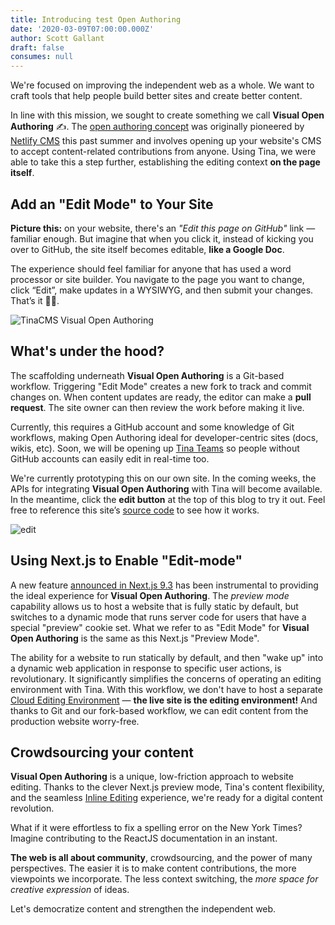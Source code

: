 ```yaml
---
title: Introducing test Open Authoring
date: '2020-03-09T07:00:00.000Z'
author: Scott Gallant
draft: false
consumes: null
---
```

We're focused on improving the independent web as a whole. We want to craft tools that help people build better sites and create better content.

In line with this mission, we sought to create something we call **Visual Open Authoring** ✍️. The [open authoring concept](https://css-tricks.com/netlify-cms-open-authoring/#article-header-id-0) was originally pioneered by [Netlify CMS](https://www.netlifycms.org/) this past summer and involves opening up your website's CMS to accept content-related contributions from anyone. Using Tina, we were able to take this a step further, establishing the editing context **on the page itself**.

## Add an "Edit Mode" to Your Site

**Picture this:** on your website, there's an _"Edit this page on GitHub"_ link — familiar enough. But imagine that when you click it, instead of kicking you over to GitHub, the site itself becomes editable, **like a Google Doc**.

The experience should feel familiar for anyone that has used a word processor or site builder. You navigate to the page you want to change, click “Edit”, make updates in a WYSIWYG, and then submit your changes. That’s it 🧞‍♂️.

![TinaCMS Visual Open Authoring](/gif/open-auth.gif)

## What's under the hood?

The scaffolding underneath **Visual Open Authoring** is a Git-based workflow. Triggering "Edit Mode" creates a new fork to track and commit changes on. When content updates are ready, the editor can make a **pull request**. The site owner can then review the work before making it live.

Currently, this requires a GitHub account and some knowledge of Git workflows, making Open Authoring ideal for developer-centric sites (docs, wikis, etc). Soon, we will be opening up [Tina Teams](https://tinacms.org/teams) so people without GitHub accounts can easily edit in real-time too.

We're currently prototyping this on our own site. In the coming weeks, the APIs for integrating **Visual Open Authoring** with Tina will become available. In the meantime, click the **edit button** at the top of this blog to try it out. Feel free to reference this site’s [source code](https://github.com/tinacms/tinacms.org) to see how it works.

![edit](https://res.cloudinary.com/forestry-demo/image/upload/w_800,bo_2px_solid_grey/v1583778760/TinaCMS/click-edit-button.png)

## Using Next.js to Enable "Edit-mode"

A new feature [announced in Next.js 9.3](https://nextjs.org/blog/next-9-3) has been instrumental to providing the ideal experience for **Visual Open Authoring**. The _preview mode_ capability allows us to host a website that is fully static by default, but switches to a dynamic mode that runs server code for users that have a special "preview" cookie set. What we refer to as "Edit Mode" for **Visual Open Authoring** is the same as this Next.js "Preview Mode".

The ability for a website to run statically by default, and then "wake up" into a dynamic web application in response to specific user actions, is revolutionary. It significantly simplifies the concerns of operating an editing environment with Tina. With this workflow, we don't have to host a separate [Cloud Editing Environment](https://tinacms.org/blog/editing-on-the-cloud) — **the live site is the editing environment!** And thanks to Git and our fork-based workflow, we can edit content from the production website worry-free.

## Crowdsourcing your content

**Visual Open Authoring** is a unique, low-friction approach to website editing. Thanks to the clever Next.js preview mode, Tina's content flexibility, and the seamless [Inline Editing](https://tinacms.org/docs/inline-editing) experience, we're ready for a digital content revolution.

What if it were effortless to fix a spelling error on the New York Times? Imagine contributing to the ReactJS documentation in an instant.

**The web is all about community**, crowdsourcing, and the power of many perspectives. The easier it is to make content contributions, the more viewpoints we incorporate. The less context switching, the _more space for creative expression_ of ideas.

Let's democratize content and strengthen the independent web.